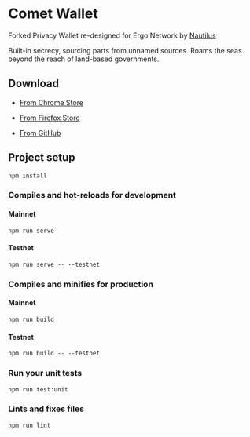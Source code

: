 # Comet Wallet

Forked Privacy Wallet re-designed for Ergo Network by [Nautilus](https://github.com/capt-nemo429/nautilus-wallet/releases/latest)

Built-in secrecy, sourcing parts from unnamed sources.
Roams the seas beyond the reach of land-based governments.

## Download

- [From Chrome Store](https://chrome.google.com/webstore/detail/nautilus-wallet/gjlmehlldlphhljhpnlddaodbjjcchai)

- [From Firefox Store](https://addons.mozilla.org/pt-BR/firefox/addon/nautilus/)

- [From GitHub](https://github.com/capt-nemo429/nautilus-wallet/releases/latest)

## Project setup

```
npm install
```

### Compiles and hot-reloads for development

#### Mainnet

```
npm run serve
```

#### Testnet

```
npm run serve -- --testnet
```

### Compiles and minifies for production

#### Mainnet

```
npm run build
```

#### Testnet

```
npm run build -- --testnet
```

### Run your unit tests

```
npm run test:unit
```

### Lints and fixes files

```
npm run lint
```
